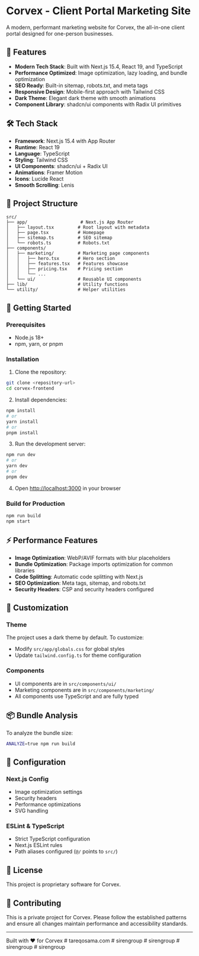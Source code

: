 # Corvex - Client Portal Marketing Site

A modern, performant marketing website for Corvex, the all-in-one client portal designed for one-person businesses.

## 🚀 Features

- **Modern Tech Stack**: Built with Next.js 15.4, React 19, and TypeScript
- **Performance Optimized**: Image optimization, lazy loading, and bundle optimization
- **SEO Ready**: Built-in sitemap, robots.txt, and meta tags
- **Responsive Design**: Mobile-first approach with Tailwind CSS
- **Dark Theme**: Elegant dark theme with smooth animations
- **Component Library**: shadcn/ui components with Radix UI primitives

## 🛠️ Tech Stack

- **Framework**: Next.js 15.4 with App Router
- **Runtime**: React 19
- **Language**: TypeScript
- **Styling**: Tailwind CSS
- **UI Components**: shadcn/ui + Radix UI
- **Animations**: Framer Motion
- **Icons**: Lucide React
- **Smooth Scrolling**: Lenis

## 📁 Project Structure

```
src/
├── app/                    # Next.js App Router
│   ├── layout.tsx         # Root layout with metadata
│   ├── page.tsx           # Homepage
│   ├── sitemap.ts         # SEO sitemap
│   └── robots.ts          # Robots.txt
├── components/
│   ├── marketing/         # Marketing page components
│   │   ├── hero.tsx       # Hero section
│   │   ├── features.tsx   # Features showcase
│   │   ├── pricing.tsx    # Pricing section
│   │   └── ...
│   └── ui/                # Reusable UI components
├── lib/                   # Utility functions
└── utility/               # Helper utilities
```

## 🚀 Getting Started

### Prerequisites

- Node.js 18+ 
- npm, yarn, or pnpm

### Installation

1. Clone the repository:
```bash
git clone <repository-url>
cd corvex-frontend
```

2. Install dependencies:
```bash
npm install
# or
yarn install
# or
pnpm install
```

3. Run the development server:
```bash
npm run dev
# or
yarn dev
# or
pnpm dev
```

4. Open [http://localhost:3000](http://localhost:3000) in your browser

### Build for Production

```bash
npm run build
npm start
```

## ⚡ Performance Features

- **Image Optimization**: WebP/AVIF formats with blur placeholders
- **Bundle Optimization**: Package imports optimization for common libraries
- **Code Splitting**: Automatic code splitting with Next.js
- **SEO Optimization**: Meta tags, sitemap, and robots.txt
- **Security Headers**: CSP and security headers configured

## 🎨 Customization

### Theme
The project uses a dark theme by default. To customize:
- Modify `src/app/globals.css` for global styles
- Update `tailwind.config.ts` for theme configuration

### Components
- UI components are in `src/components/ui/`
- Marketing components are in `src/components/marketing/`
- All components use TypeScript and are fully typed

## 📦 Bundle Analysis

To analyze the bundle size:

```bash
ANALYZE=true npm run build
```

## 🔧 Configuration

### Next.js Config
- Image optimization settings
- Security headers
- Performance optimizations
- SVG handling

### ESLint & TypeScript
- Strict TypeScript configuration
- Next.js ESLint rules
- Path aliases configured (`@/` points to `src/`)

## 📄 License

This project is proprietary software for Corvex.

## 🤝 Contributing

This is a private project for Corvex. Please follow the established patterns and ensure all changes maintain performance and accessibility standards.

---

Built with ❤️ for Corvex
#   t a r e q o s a m a . c o m  
 #   s i r e n g r o u p  
 #   s i r e n g r o u p  
 #   s i r e n g r o u p  
 #   s i r e n g r o u p  
 